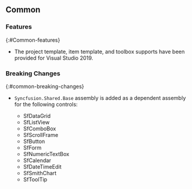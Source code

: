## Common

### Features
{:#Common-features}

* The project template, item template, and toolbox supports have been provided for Visual Studio 2019.

### Breaking Changes
{:#common-breaking-changes}

* `Syncfusion.Shared.Base` assembly is added as a dependent assembly for the following controls:

  * SfDataGrid
  * SfListView
  * SfComboBox
  * SfScrollFrame
  * SfButton
  * SfForm
  * SfNumericTextBox
  * SfCalendar
  * SfDateTimeEdit
  * SfSmithChart
  * SfToolTip